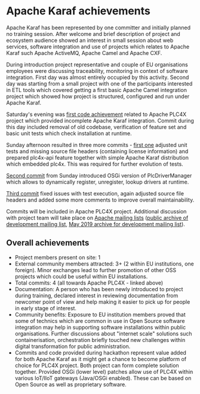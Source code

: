 # Apache Karaf achievements

Apache Karaf has been represented by one committer and initially planned no training session. After welcome and brief description of project and ecosystem audience showed an interest in small session about web services, software integration and use of projects which relates to Apache Karaf such Apache ActiveMQ, Apache Camel and Apache CXF.

During introduction project representative and couple of EU organisations employees were discussing traceability, monitoring in context of software integration. First day was almost entirely occupied by this activity. Second day was starting from a small project with one of the participants interested in ETL tools which covered getting a first basic Apache Camel integration project which showed how project is structured, configured and run under Apache Karaf.

Saturday's evening was [first code achievement](https://github.com/splatch/plc4x/commit/d8997e1cd22ce548e4961bc10509fdaf05a906a8) related to Apache PLC4X project which provided incomplete Apache Karaf integration. Commit during this day included removal of old codebase, verification of feature set and basic unit tests which check installation at runtime.

Sunday afternoon resulted in three more commits - [first one](https://github.com/splatch/plc4x/commit/dacaf245ed9760a746efb3989e1b24d735650045) adjusted unit tests and missing source file headers (containing license information) and prepared plc4x-api feature together with simple Apache Karaf distribution which embedded plc4x. This was required for further evolution of tests.

[Second commit](https://github.com/splatch/plc4x/commit/5ce379cf8d2f5dc91fdfb6d8a8e2c0531906e69f) from Sunday introduced OSGi version of PlcDriverManager which allows to dynamically register, unregister, lookup drivers at runtime.

[Third commit](https://github.com/splatch/plc4x/commit/dfa98e2ee939d66c2e4d9fcf86d7abfb8c54ef66) fixed issues with test execution, again adjusted source file headers and added some more comments to improve overall maintainability.

Commits will be included in Apache PLC4X project. Additional discussion with project team will take place on [Apache mailing lists](http://plc4x.apache.org/mailing-lists.html) ([public archive of development mailing list](http://mail-archives.apache.org/mod_mbox/plc4x-dev/), [May 2019 archive for development mailing list](http://mail-archives.apache.org/mod_mbox/plc4x-dev/201905.mbox/browser)).

## Overall achievements

* Project members present on site: 1
* External community members attracted: 3+ (2 within EU institutions, one foreign). Minor exchanges lead to further promotion of other OSS projects which could be useful within EU installations.
* Total commits: 4 (all towards Apache PLC4X - linked above)
* Documentation: A person who has been newly introduced to project during training, declared interest in reviewing documentation from newcomer point of view and help making it easier to pick up for people in early stage of interest.
* Community benefits: Exposure to EU institution members proved that some of technics which are common in use in Open Source software integration may help in supporting software installations within public organisations. Further discussions about "internet scale" solutions such containerisation, orchestration briefly touched new challenges within digital transformation for public administration.
* Commits and code provided during hackathon represent value added for both Apache Karaf as it might get a chance to become platform of choice for PLC4X project. Both project can form complete solution together. Provided OSGi (lower level) patches allow use of PLC4X within various IoT/IIoT gateways (Java/OSGi enabled). These can be based on Open Source as well as proprietary software.
